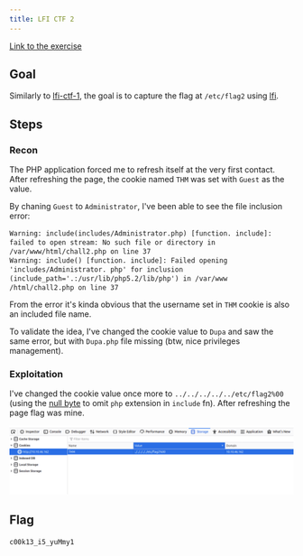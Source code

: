 ```yaml
---
title: LFI CTF 2
---
```


[Link to the exercise](https://tryhackme.com/room/fileinc)

## Goal

Similarly to [lfi-ctf-1](knowledge/off-sec/write-ups/thm/lfi-ctf-1.md), the goal is to capture the flag at `/etc/flag2` using [lfi](knowledge/off-sec/pentesting/lfi.md).

## Steps

### Recon

The PHP application forced me to refresh itself at the very first contact. After refreshing the page, the cookie named `THM` was set with `Guest` as the value.

By chaning `Guest` to `Administrator`, I've been able to see the file inclusion error:

```
Warning: include(includes/Administrator.php) [function. include]: failed to open stream: No such file or directory in /var/www/html/chall2.php on line 37
Warning: include() [function. include]: Failed opening 'includes/Administrator. php' for inclusion (include_path='.:/usr/lib/php5.2/lib/php') in /var/www
/html/chall2.php on line 37
```

From the error it's kinda obvious that the username set in `THM` cookie is also an included file name.

To validate the idea, I've changed the cookie value to `Dupa` and saw the same error, but with `Dupa.php` file missing (btw, nice privileges management).

### Exploitation

I've changed the cookie value once more to `../../../../../etc/flag2%00` (using the [null byte](knowledge/off-sec/pentesting/null-byte.md) to omit `php` extension in `include` fn). After refreshing the page flag was mine.

![](/public/lfi-ctf-2.png)

## Flag

`c00k13_i5_yuMmy1`
